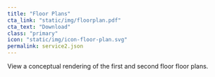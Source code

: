 ```yaml
---
title: "Floor Plans"
cta_link: "static/img/floorplan.pdf"
cta_text: "Download"
class: "primary"
icon: "static/img/icon-floor-plan.svg"
permalink: service2.json
---
```

View a conceptual rendering of the first and second floor floor plans.